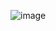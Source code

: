 ![image](https://user-images.githubusercontent.com/89158507/214469624-4a646572-d6b6-4e92-bfd6-bf9f891fccee.png)
